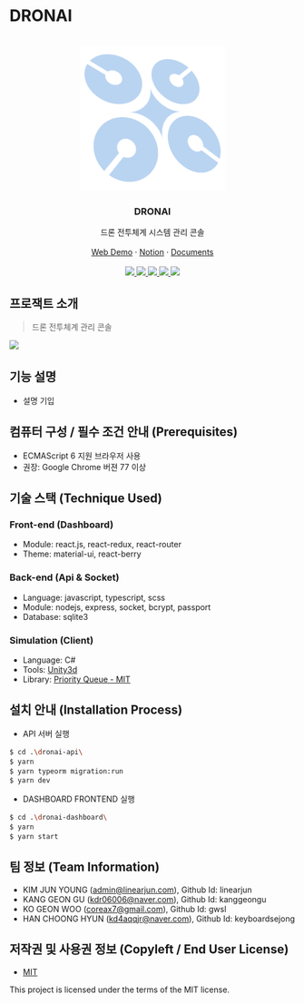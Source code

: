 # DRONAI

<!-- PROJECT LOGO -->
<br />
<div align="center">
  <a href="https://github.com/osamhack2021/app_web_dronai_62bn">
    <img src="https://github.com/osamhack2021/app_web_dronai_62bn/blob/master/WEB/logo-images/logo_only.png" alt="Logo" width="256px" height="256px">
  </a>

  <h3 align="center">DRONAI</h3>

  <p align="center">
    드론 전투체계 시스템 관리 콘솔
    <br />
    <br />
    <a href="https://dronai.linearjun.com">Web Demo</a>
    ·
    <a href="https://dronai.notion.site/dronai/DRONAI-44534bc31aac4efaa2b24e3480d71581">Notion</a>
    ·
    <a href="https://coreax7.gitbook.io/dronai/">Documents</a>
    <br />
    <br />
    <a href="https://github.com/osamhack2021/app_web_dronai_62bn/graphs/contributors">
      <img src="https://img.shields.io/github/contributors/osamhack2021/app_web_dronai_62bn.svg?style=for-the-badge"/>
    </a>
    <a href="https://github.com/osamhack2021/app_web_dronai_62bn/network/members">
      <img src="https://img.shields.io/github/forks/osamhack2021/app_web_dronai_62bn.svg?style=for-the-badge"/>
    </a>
    <a href="https://github.com/osamhack2021/app_web_dronai_62bn/stargazers">
      <img src="https://img.shields.io/github/stars/osamhack2021/app_web_dronai_62bn.svg?style=for-the-badge"/>
    </a>
    <a href="https://github.com/osamhack2021/app_web_dronai_62bn/issues">
      <img src="https://img.shields.io/github/issues/osamhack2021/app_web_dronai_62bn.svg?style=for-the-badge"/>
    </a>
    <a href="https://github.com/osamhack2021/app_web_dronai_62bn/blob/master/license.md">
      <img src="http://img.shields.io/github/license/osamhack2021/app_web_dronai_62bn.svg?style=for-the-badge"/>
    </a>
  </p>
</div>

 
## 프로잭트 소개
> 드론 전투체계 관리 콘솔

<img src="https://media.wired.com/photos/59327007a312645844994da4/master/w_1600,c_limit/shadows2.gif"></img>


## 기능 설명
 - 설명 기입


## 컴퓨터 구성 / 필수 조건 안내 (Prerequisites)
* ECMAScript 6 지원 브라우저 사용
* 권장: Google Chrome 버젼 77 이상


## 기술 스택 (Technique Used)
### Front-end (Dashboard)
 -  Module: react.js, react-redux, react-router
 -  Theme: material-ui, react-berry

### Back-end (Api & Socket)
 - Language: javascript, typescript, scss
 - Module: nodejs, express, socket, bcrypt, passport
 - Database: sqlite3

### Simulation (Client)
 - Language: C#
 - Tools: [Unity3d](https://unity.com)
 - Library: [Priority Queue - MIT](https://github.com/BlueRaja/High-Speed-Priority-Queue-for-C-Sharp)


## 설치 안내 (Installation Process)
-  API 서버 실행
```bash
$ cd .\dronai-api\
$ yarn
$ yarn typeorm migration:run
$ yarn dev
```
-  DASHBOARD FRONTEND 실행
```bash
$ cd .\dronai-dashboard\
$ yarn
$ yarn start
```

## 팀 정보 (Team Information)
- KIM JUN YOUNG (admin@linearjun.com), Github Id: linearjun
- KANG GEON GU (kdr06006@naver.com), Github Id: kanggeongu
- KO GEON WOO (coreax7@gmail.com), Github Id: gwsl 
- HAN CHOONG HYUN (kd4aqqjr@naver.com), Github Id: keyboardsejong


## 저작권 및 사용권 정보 (Copyleft / End User License)
 * [MIT](https://github.com/osam2020-WEB/Sample-ProjectName-TeamName/blob/master/license.md)

This project is licensed under the terms of the MIT license.
